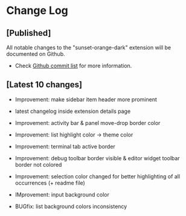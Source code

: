 # Change Log

## [Published]

All notable changes to the "sunset-orange-dark" extension will be documented on Github.

- Check [Github commit list](https://github.com/thekomer/Sunset-orange-VSCode-theme/commits/master) for more information.

## [Latest 10 changes]

- Improvement: make sidebar item header more prominent

- latest changelog inside extension details page

- Improvement: activity bar & panel move-drop border color

- Improvement: list highlight color -> theme color

- Improvement: terminal tab active border

- Improvement: debug toolbar border visible & editor widget toolbar border not colored

- Improvement: selection color changed for better highlighting of all occurrences (+ readme file)

- IMprovement: input background color

- BUGfix: list background colors inconsistency
